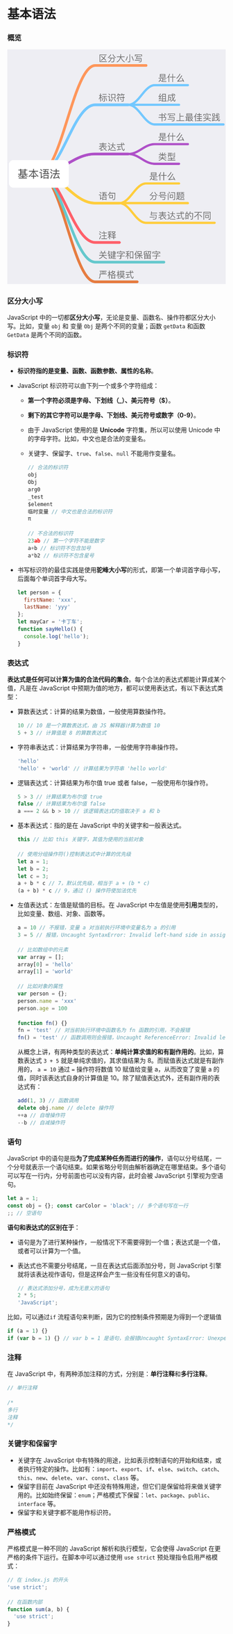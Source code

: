 # 基本语法

### 概览

![overview](./imgs/grammar.png)

### 区分大小写

JavaScript 中的一切都**区分大小写**，无论是变量、函数名、操作符都区分大小写。比如，变量 `obj` 和 变量 `Obj` 是两个不同的变量；函数 `getData` 和函数 `GetData` 是两个不同的函数。

### 标识符

- **标识符指的是变量、函数、函数参数、属性的名称**。

- JavaScript 标识符可以由下列一个或多个字符组成：

  - **第一个字符必须是字母、下划线（_）、美元符号（$）**。

  - **剩下的其它字符可以是字母、下划线、美元符号或数字（0-9）**。

  - 由于 JavaScript 使用的是 **Unicode** 字符集，所以可以使用 Unicode 中的字母字符。比如，中文也是合法的变量名。

  - 关键字、保留字、`true`、`false`、`null` 不能用作变量名。

    ```javascript
    // 合法的标识符
    obj
    Obj
    arg0
    _test
    $element
    临时变量 // 中文也是合法的标识符
    π
    
    // 不合法的标识符
    23ab // 第一个字符不能是数字
    a+b // 标识符不包含加号
    a*b2 // 标识符不包含星号
    ```

- 书写标识符的最佳实践是使用**驼峰大小写**的形式，即第一个单词首字母小写，后面每个单词首字母大写。
  ```javascript
  let person = {
    firstName: 'xxx',
    lastName: 'yyy'
  };
  let mayCar = '卡丁车';
  function sayHello() {
    console.log('hello');
  }
  ```
### 表达式
**表达式是任何可以计算为值的合法代码的集合**。每个合法的表达式都能计算成某个值，凡是在 JavaScript 中预期为值的地方，都可以使用表达式，有以下表达式类型：

- 算数表达式：计算的结果为数值，一般使用算数操作符。

  ```javascript
  10 // 10 是一个算数表达式，由 JS 解释器计算为数值 10
  5 + 3 // 计算值是 8 的算数表达式
  ```

- 字符串表达式：计算结果为字符串，一般使用字符串操作符。

  ```javascript
  'hello'
  'hello' + 'world' // 计算结果为字符串 'hello world'
  ```

- 逻辑表达式：计算结果为布尔值 true 或者 false，一般使用布尔操作符。

  ```javascript
  5 > 3 // 计算结果为布尔值 true
  false // 计算结果为布尔值 false
  a === 2 && b > 10 // 该逻辑表达式的值取决于 a 和 b
  ```

- 基本表达式：指的是在 JavaScript 中的关键字和一般表达式。

  ```javascript
  this // 比如 this 关键字，其值为使用的当前对象
  
  // 使用分组操作符()控制表达式中计算的优先级
  let a = 1;
  let b = 2;
  let c = 3;
  a + b * c // 7，默认优先级，相当于 a + (b * c)
  (a + b) * c // 9，通过 () 操作符使加法优先
  ```
  
- 左值表达式：左值是赋值的目标。在 JavaScript 中左值是使用**引用**类型的，比如变量、数组、对象、函数等。

  ```javascript
  a = 10 // 不报错，变量 a 对当前执行环境中变量名为 a 的引用
  3 = 5 // 报错，Uncaught SyntaxError: Invalid left-hand side in assignment
  
  // 比如数组中的元素
  var array = [];
  array[0] = 'hello'
  array[1] = 'world'
  
  // 比如对象的属性
  var person = {};
  person.name = 'xxx'
  person.age = 100
  
  function fn() {}
  fn = 'test' // 对当前执行环境中函数名为 fn 函数的引用，不会报错
  fn() = 'test' // 函数调用则会报错，Uncaught ReferenceError: Invalid left-hand side in assignment
  ```
  从概念上讲，有两种类型的表达式：**单纯计算求值的和有副作用的**。比如，算数表达式 `3 + 5` 就是单纯求值的，其求值结果为 8。而赋值表达式就是有副作用的， `a = 10` 通过 `=` 操作符将数值 10 赋值给变量 a，从而改变了变量 a 的值，同时该表达式自身的计算值是 10。除了赋值表达式外，还有副作用的表达式有：

  ```javascript
  add(1, 3) // 函数调用
  delete obj.name // delete 操作符
  ++a // 自增操作符
  --b // 自减操作符
  ```
### 语句

JavaScript 中的语句是指**为了完成某种任务而进行的操作**，语句以分号结尾，一个分号就表示一个语句结束。如果省略分号则由解析器确定在哪里结束。多个语句可以写在一行内，分号前面也可以没有内容，此时会被 JavaScript 引擎视为空语句。

```javascript
let a = 1;
const obj = {}; const carColor = 'black'; // 多个语句写在一行
;; // 空语句
```

**语句和表达式的区别在于**：

- 语句是为了进行某种操作，一般情况下不需要得到一个值；表达式是一个值，或者可以计算为一个值。

- 表达式也不需要分号结尾，一旦在表达式后面添加分号，则 JavaScript 引擎就将该表达视作语句，但是这样会产生一些没有任何意义的语句。

  ```javascript
  // 表达式添加分号，成为无意义的语句
  2 * 5;
  'JavaScript';
  ```

比如，可以通过`if` 流程语句来判断，因为它的控制条件预期是为得到一个逻辑值

```javascript
if (a = 1) {}
if (var b = 1) {} // var b = 1 是语句，会报错Uncaught SyntaxError: Unexpected token 'var'
```

### 注释

在 JavaScript 中，有两种添加注释的方式，分别是：**单行注释**和**多行注释**。

```javascript
// 单行注释

/* 
多行
注释
*/
```

### 关键字和保留字

- 关键字在 JavaScript 中有特殊的用途，比如表示控制语句的开始和结束，或者执行特定的操作。比如有：`import`、`export`、`if`、`else`、`switch`、`catch`、`this`、`new`、`delete`、`var`、`const`、`class` 等。
- 保留字目前在 JavaScript 中还没有特殊用途，但它们是保留给将来做关键字用的。比如始终保留：`enum`；严格模式下保留：`let`、`package`、`public`、`interface` 等。
- 保留字和关键字都不能用作标识符。

### 严格模式

严格模式是一种不同的 JavaScript 解析和执行模型，它会使得 JavaScript 在更严格的条件下运行。在脚本中可以通过使用 `use strict` 预处理指令启用严格模式：

```javascript
// 在 index.js 的开头
'use strict';

// 在函数内部
function sum(a, b) {
  'use strict';
}
```